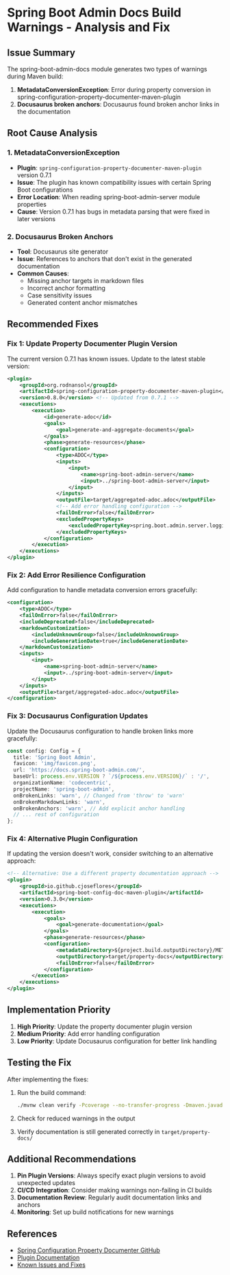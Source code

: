 # Spring Boot Admin Docs Build Warnings - Analysis and Fix

## Issue Summary
The spring-boot-admin-docs module generates two types of warnings during Maven build:

1. **MetadataConversionException**: Error during property conversion in spring-configuration-property-documenter-maven-plugin
2. **Docusaurus broken anchors**: Docusaurus found broken anchor links in the documentation

## Root Cause Analysis

### 1. MetadataConversionException
- **Plugin**: `spring-configuration-property-documenter-maven-plugin` version 0.7.1
- **Issue**: The plugin has known compatibility issues with certain Spring Boot configurations
- **Error Location**: When reading spring-boot-admin-server module properties
- **Cause**: Version 0.7.1 has bugs in metadata parsing that were fixed in later versions

### 2. Docusaurus Broken Anchors
- **Tool**: Docusaurus site generator
- **Issue**: References to anchors that don't exist in the generated documentation
- **Common Causes**: 
  - Missing anchor targets in markdown files
  - Incorrect anchor formatting
  - Case sensitivity issues
  - Generated content anchor mismatches

## Recommended Fixes

### Fix 1: Update Property Documenter Plugin Version

The current version 0.7.1 has known issues. Update to the latest stable version:

```xml
<plugin>
    <groupId>org.rodnansol</groupId>
    <artifactId>spring-configuration-property-documenter-maven-plugin</artifactId>
    <version>0.8.0</version> <!-- Updated from 0.7.1 -->
    <executions>
        <execution>
            <id>generate-adoc</id>
            <goals>
                <goal>generate-and-aggregate-documents</goal>
            </goals>
            <phase>generate-resources</phase>
            <configuration>
                <type>ADOC</type>
                <inputs>
                    <input>
                        <name>spring-boot-admin-server</name>
                        <input>../spring-boot-admin-server</input>
                    </input>
                </inputs>
                <outputFile>target/aggregated-adoc.adoc</outputFile>
                <!-- Add error handling configuration -->
                <failOnError>false</failOnError>
                <excludedPropertyKeys>
                    <excludedPropertyKey>spring.boot.admin.server.logging.*</excludedPropertyKey>
                </excludedPropertyKeys>
            </configuration>
        </execution>
    </executions>
</plugin>
```

### Fix 2: Add Error Resilience Configuration

Add configuration to handle metadata conversion errors gracefully:

```xml
<configuration>
    <type>ADOC</type>
    <failOnError>false</failOnError>
    <includeDeprecated>false</includeDeprecated>
    <markdownCustomization>
        <includeUnknownGroup>false</includeUnknownGroup>
        <includeGenerationDate>true</includeGenerationDate>
    </markdownCustomization>
    <inputs>
        <input>
            <name>spring-boot-admin-server</name>
            <input>../spring-boot-admin-server</input>
        </input>
    </inputs>
    <outputFile>target/aggregated-adoc.adoc</outputFile>
</configuration>
```

### Fix 3: Docusaurus Configuration Updates

Update the Docusaurus configuration to handle broken links more gracefully:

```typescript
const config: Config = {
  title: 'Spring Boot Admin',
  favicon: 'img/favicon.png',
  url: 'https://docs.spring-boot-admin.com/',
  baseUrl: process.env.VERSION ? `/${process.env.VERSION}/` : '/',
  organizationName: 'codecentric',
  projectName: 'spring-boot-admin',
  onBrokenLinks: 'warn', // Changed from 'throw' to 'warn'
  onBrokenMarkdownLinks: 'warn',
  onBrokenAnchors: 'warn', // Add explicit anchor handling
  // ... rest of configuration
};
```

### Fix 4: Alternative Plugin Configuration

If updating the version doesn't work, consider switching to an alternative approach:

```xml
<!-- Alternative: Use a different property documentation approach -->
<plugin>
    <groupId>io.github.cjoseflores</groupId>
    <artifactId>spring-boot-config-doc-maven-plugin</artifactId>
    <version>0.3.0</version>
    <executions>
        <execution>
            <goals>
                <goal>generate-documentation</goal>
            </goals>
            <phase>generate-resources</phase>
            <configuration>
                <metadataDirectory>${project.build.outputDirectory}/META-INF</metadataDirectory>
                <outputDirectory>target/property-docs</outputDirectory>
                <failOnError>false</failOnError>
            </configuration>
        </execution>
    </executions>
</plugin>
```

## Implementation Priority

1. **High Priority**: Update the property documenter plugin version
2. **Medium Priority**: Add error handling configuration  
3. **Low Priority**: Update Docusaurus configuration for better link handling

## Testing the Fix

After implementing the fixes:

1. Run the build command:
   ```bash
   ./mvnw clean verify -Pcoverage --no-transfer-progress -Dmaven.javadoc.skip=true
   ```

2. Check for reduced warnings in the output

3. Verify documentation is still generated correctly in `target/property-docs/`

## Additional Recommendations

1. **Pin Plugin Versions**: Always specify exact plugin versions to avoid unexpected updates
2. **CI/CD Integration**: Consider making warnings non-failing in CI builds
3. **Documentation Review**: Regularly audit documentation links and anchors
4. **Monitoring**: Set up build notifications for new warnings

## References

- [Spring Configuration Property Documenter GitHub](https://github.com/rodnansol/spring-configuration-property-documenter)
- [Plugin Documentation](https://docs.spring-configuration-property-documenter.rodnansol.io/)
- [Known Issues and Fixes](https://github.com/rodnansol/spring-configuration-property-documenter/issues)